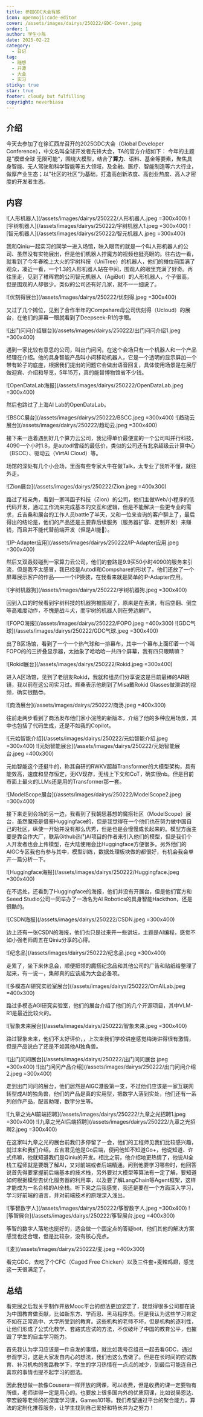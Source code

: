 ```yaml
---
title: 参加GDC大会有感
icon: openmoji:code-editor
cover: /assets/images/dairys/250222/GDC-Cover.jpeg
order: 1
author: 学生小陈
date: 2025-02-22
category: 
  - 日记
tag:
  - 随想
  - 开源
  - 大会
  - 实习
sticky: true
star: true
footer: cloudy but fulfilling
copyright: neverbiasu
---
```


## 介绍

今天去参加了在徐汇西岸召开的2025GDC大会（Global Developer Conference），中文名叫全球开发者先锋大会，TA的官方介绍如下：
今年的主题是”模塑全球 无限可能“，围绕大模型，结合了**算力**、语料、基金等要素，聚焦具身智能、无人驾驶和科学智能等五大领域，及金融、医疗、智能制造等六大行业，做厚产业生态；以”社区的社区“为基础，打造高创新浓度、高创业热度、高人才密度的开发者生态。

## 内容

![人形机器人](/assets/images/dairys/250222/人形机器人.jpeg =300x400)
![宇树机器人](/assets/images/dairys/250222/宇树机器人1.jpeg =300x400)
![智元机器人](/assets/images/dairys/250222/智元机器人.jpeg =300x400)

我和Qiniu一起实习的同学一进入场馆，映入眼帘的就是一个叫人形机器人的公司、虽然没有实物展出，但是他们机器人拧魔方的视频也挺亮眼的。往右边一看，就看到了今年春晚上大火的宇树科技（UniTree）的机器人，他们的摊位前围满了观众，凑近一看，一个1.3的人形机器人站在中间，围观人的眼里充满了好奇。再往里走，见到了稚晖君的公司智元机器人（AgiBot）的人形机器人，个子很高，但是围观的人却很少。类似的公司还有好几家，就不一一细说了。

![优刻得展台](/assets/images/dairys/250222/优刻得.jpeg =300x400)

又过了几个摊位，见到了合作半年的Compshare母公司优刻得（Ucloud）的展台，在他们的屏幕一眼就看到了Deepseek-R1的字眼。

![出门问问介绍展台](/assets/images/dairys/250222/出门问问介绍1.jpeg =300x400)

遇到一家比较有意思的公司，叫出门问问，在这个会场只有一个机器人和一个产品经理在介绍。他的具身智能产品叫小问移动机器人，它是一个透明的显示屏加一个带有轮子的底座，根据我们提出的问题它会做出语音回复，具体使用场景是在展厅做迎宾、介绍和导览，5年15万，真的能替博物馆省不少钱。

![OpenDataLab海报](/assets/images/dairys/250222/OpenDataLab.jpeg =300x400)

然后也路过了上海AI Lab的OpenDataLab。

![BSCC展台](/assets/images/dairys/250222/BSCC.jpeg =300x400)
![趋动云展台](/assets/images/dairys/250222/趋动云.jpeg =300x400)

接下来一连着遇到好几个算力云公司，我记得单价最便宜的一个公司叫并行科技，4090一个小时1.8，是autodl曾经的最低价，类似的公司还有北京超级云计算中心（BSCC）、驱动云（VirtAI Cloud）等。

场馆的深处有几个小会场，里面有些专家大牛在做Talk，太专业了我听不懂，就往外走。

![Zion展台](/assets/images/dairys/250222/Zion.jpeg =400x300)

路过了相亲角，看到一家叫函子科技（Zion）的公司，他们主做Web/小程序的低代码开发，通过工作流来完成基本的交互和逻辑，但是不能解决一些更专业的需求，丘吉桑和展台的工作人员battle了半天，又和一位来咨询的客户聊上了，最后得出的结论是，他们的产品还是主要靠后续服务（服务器扩容、定制开发）来赚钱，而且并不能代替前端开发（但是AI能👾）。

![IP-Adapter应用](/assets/images/dairys/250222/IP-Adapter应用.jpeg =300x400)

然后又双叒叕碰到一家算力云公司，他们的套路是9.9买50小时4090的服务来引流，但是我不太感冒，我已经是Autodl和Compshare的形状了。他们还放了一个屏幕展示客户的作品——一个IP换装，在我看来就是简单的IP-Adapter应用。

![宇树机器狗](/assets/images/dairys/250222/宇树机器狗.jpeg =300x400)

回到入口的时候看到宇树科技的机器狗被围观了，原来是在表演，有后空翻、倒立等高难度动作，不愧是战斗犬，而宇树的机器人则在旁边躺尸。

![FOPO海报](/assets/images/dairys/250222/FOPO.jpeg =400x300)
![GDC气球](/assets/images/dairys/250222/GDC气球.jpeg =300x400)

出了B区场馆，看到了一个一个热气球和一排幕布，其中一个幕布上面印着一个叫FOPO的的三折叠显示器，太抽象了哈哈哈一共四个屏幕，我有四只眼睛嘛？

![Rokid展台](/assets/images/dairys/250222/Rokid.jpeg =300x400)

进入A区场馆，见到了老朋友Rokid，我就和组员们分享说这是目前最棒的AR眼镜，我以前在这公司实习过。辉桑表示他刷到了Misa戴Rokid Glasses做演讲的视频，确实很酷😎。

![商汤展台](/assets/images/dairys/250222/商汤.jpeg =400x300)

往前走两步看到了商汤发布他们家小浣熊的新版本，介绍了他的多种应用场景，其中也包括了代码生成，还是不如我的Copilot。

![元始智能介绍](/assets/images/dairys/250222/元始智能介绍.jpeg =300x400)
![元始智能展台](/assets/images/dairys/250222/元始智能展台.jpeg =400x300)

元始智能这个还挺牛的，称其自研的RWKV超越Transformer的大模型架构，具有能效高，速度和显存恒定，无KV现存，无线上下文和CoT，确实很nb。但是目前市面上最火的LLMs还是用的Transformer那一套。

![ModelScope展台](/assets/images/dairys/250222/ModelScope2.jpeg =300x400)

接下来走到会场的另一边，我看到了我朝思暮想的魔搭社区（ModelScope）展台，虽然魔搭是借鉴Huggingface的，但是我觉得在一个他们也在努力做中国自己的社区，纵使一开始并没有那么优秀，但是也是会慢慢成长起来的。模型方面主要是靠合作大厂，联系Github热门AI项目的作者来引入他们的模型，但是我们个人开发者也会上传模型，在大陆使用会比Huggingface方便很多。另外他们的AIGC专区我也有参与其中，模型训练，数据处理板块做的都很好，有机会我会单开一篇分析一下。

![Huggingface海报](/assets/images/dairys/250222/Huggingface.jpeg =300x400)

在不远处，还看到了Huggingface的海报，他们并没有开展台，但是他们官方和Seeed Studio公司一同举办了一场名为AI Robotics的具身智能Hackthon，还是很酷的。

![CSDN海报](/assets/images/dairys/250222/CSDN.jpeg =300x400)

边上还有一张CSDN的海报，他们也只是过来开一些讲坛，主题是AI编程，感觉不如小强老师周五在Qiniu分享的心得。

![纪念品](/assets/images/dairys/250222/纪念品.jpeg =300x400)

走累了，坐下来休息会，顺便把领的魔搭纪念品和其他公司的广告和贴纸给整理了起来，有一说一，集邮真的应该成为大会必备项。

![多模态AI研究实验室展台](/assets/images/dairys/250222/OmAILab.jpeg =400x300)

路过多模态AGI研究实验室，他们的展台介绍了他们的几个开源项目，其中VLM-R1是最近比较火的。

![智象未来展台](/assets/images/dairys/250222/智象未来.jpeg =300x400)

路过智象未来，他们不太好评价，，上次来我们学校讲座感觉梅涛讲得很有激情，但是产品说白了还是不如其他AI独角兽。

![出门问问展台](/assets/images/dairys/250222/出门问问展台.jpeg =300x400)
![出门问问产品介绍](/assets/images/dairys/250222/出门问问介绍2.jpeg =300x400)

走到出门问问的展台，他们居然是AIGC港股第一支，不过他们应该是一家互联网转型成AI的独角兽，他们的产品是真的实用型，把数字人落到实处，他们还有一系列创作产品，配音助理，数字分生等。

![九章之光AI前端招聘](/assets/images/dairys/250222/九章之光招聘1.jpeg =300x400)
![九章之光AI后端招聘](/assets/images/dairys/250222/九章之光招聘2.jpeg =300x400)

在这家叫九章之光的展台前我们多停留了一会，他们的工程师见我们比较感兴趣，就过来和我们介绍。丘吉君见他是Go后端，便问他知不知道Go+，他说知道、许式伟嘛，他就知道我们是Qiniu的开发。相比之前，他介绍地更热情了，他说AI全栈工程师就是要既了解AI，又对前端或者后端精通。问到他要学习哪些时，他回答说首先得要掌握前后端基本的技术栈，另外要对大模型等算法有一定了解，要知道如何根据模型去优化服务器的利用率，以及要了解LangChain等Agent框架，这样才能成为一名合格的AI全栈。听下来之后我感觉，我还是要在一个方面深入学习，学习好前端的语言，并对前端技术的原理深入浅出。

![筝智数字人](/assets/images/dairys/250222/筝智数字人.jpeg =300x400)
![筝智展台](/assets/images/dairys/250222/筝智展台.jpeg =400x300)

筝智的数字人落地也挺好的，适合做一个固定点的答疑bot，他们其他的解决方案感觉也还合理，但是比较杂，没有核心亮点。

![麦](/assets/images/dairys/250222/麦.jpeg =400x300)

看完GDC，去吃了个CFC（Caged Free Chicken）以及三件套+麦辣鸡翅，感觉这一天很满足了。

## 总结

看完展之后我关于制作开放Mooc平台的想法更加坚定了，我觉得很多公司都在说为中国教育做贡献，比如新东方、学而思、黑马程序员。但是我认为这些学习肯定不如在正常高中、大学所受到的教育。这些机构的老师不坏，但是机构的逐利性，让他们形成了公式化教学、套路式应试的方法，不仅破坏了中国的教育公平，也摧毁了学生的自主学习能力。

首先我认为学习应该是一件自发的事情，就比如我号召组员一起去看GDC，通过参观学习，这是大家发自内心的想法，我们也这么去做了。但是在长时间的应试教育、补习机构的套路教学下，学生的学习热情在一点点的减少，到最后可能连自己喜欢的事情也提不起学习的想法。

因此我想做一款像Cousera一样开放的网课，可以收费，但是收费的课一定要物有所值，老师讲得一定是用心的。也要放上很多国内外的优质网课，比如说吴恩达、李宏毅等老师的的深度学习课，Games101等。我们希望通过平台的聚合能力，算法的定制化推荐服务，让学生找到自己爱好和特长并为之努力！
